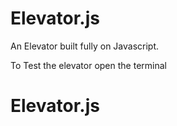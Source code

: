 # Elevator.js

An Elevator built fully on Javascript.

To Test the elevator open the terminal
# Elevator.js

